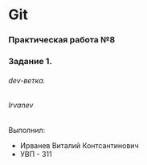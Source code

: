 # Git
### Практическая работа №8
### Задание 1.
###### dev-ветка.
###### Irvanev
Выполнил:
* Ирванев Виталий Контсантинович
* УВП - 311

